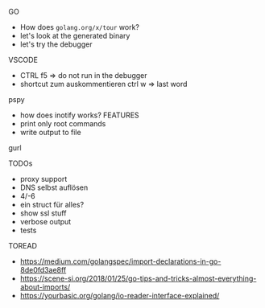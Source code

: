 GO
- How does `golang.org/x/tour` work?
- let's look at the generated binary
- let's try the debugger


VSCODE
- CTRL f5 => do not run in the debugger
- shortcut zum auskommentieren
ctrl w => last word

pspy
- how does inotify works?
FEATURES
- print only root commands
- write output to file

gurl

TODOs

- proxy support
- DNS selbst auflösen
- 4/-6
- ein struct für alles?
- show ssl stuff
- verbose output
- tests


TOREAD
- https://medium.com/golangspec/import-declarations-in-go-8de0fd3ae8ff
- https://scene-si.org/2018/01/25/go-tips-and-tricks-almost-everything-about-imports/
- https://yourbasic.org/golang/io-reader-interface-explained/
